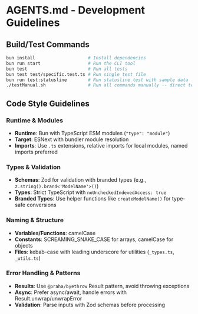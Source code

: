 # AGENTS.md - Development Guidelines

## Build/Test Commands
```bash
bun install                    # Install dependencies
bun run start                  # Run the CLI tool
bun test                       # Run all tests
bun test test/specific.test.ts # Run single test file
bun run test:statusline        # Run statusline test with sample data
./testManual.sh                # Run all commands manually -- direct testing
```

## Code Style Guidelines

### Runtime & Modules
- **Runtime**: Bun with TypeScript ESM modules (`"type": "module"`)
- **Target**: ESNext with bundler module resolution
- **Imports**: Use `.ts` extensions, relative imports for local modules, named imports preferred

### Types & Validation
- **Schemas**: Zod for validation with branded types (e.g., `z.string().brand<'ModelName'>()`)
- **Types**: Strict TypeScript with `noUncheckedIndexedAccess: true`
- **Branded Types**: Use helper functions like `createModelName()` for type-safe conversions

### Naming & Structure
- **Variables/Functions**: camelCase
- **Constants**: SCREAMING_SNAKE_CASE for arrays, camelCase for objects
- **Files**: kebab-case with leading underscore for utilities (`_types.ts`, `_utils.ts`)

### Error Handling & Patterns
- **Results**: Use `@praha/byethrow` Result pattern, avoid throwing exceptions
- **Async**: Prefer async/await, handle errors with Result.unwrap/unwrapError
- **Validation**: Parse inputs with Zod schemas before processing